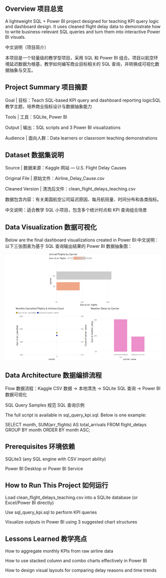 ## Overview 项目总览

A lightweight SQL + Power BI project designed for teaching KPI query logic and dashboard design. It uses cleaned flight delay data to demonstrate how to write business-relevant SQL queries and turn them into interactive Power BI visuals.

中文说明（项目简介）

本项目是一个轻量级的教学型项目，采用 SQL 和 Power BI 组合。项目以航空环境延迟数据为根基，教学如何编写商业目标相关的 SQL 查询，并转换成可视化数据抽象与交互。

## Project Summary 项目摘要

Goal | 目标：Teach SQL-based KPI query and dashboard reporting logicSQL 教学主题，培养商业指标设计与数据抽象能力

Tools | 工具：SQLite, Power BI

Output | 输出：SQL scripts and 3 Power BI visualizations

Audience | 面向人群：Data learners or classroom teaching demonstrations

## Dataset 数据集说明

Source | 数据来源：Kaggle 网站 — U.S. Flight Delay Causes

Original File | 原始文件：Airline_Delay_Cause.csv

Cleaned Version | 清洗后文件：clean_flight_delays_teaching.csv

数据包含内容：有关美国航空公司延迟原因、每月航班量、时间分布和各类指标。

中文说明：适合教学 SQL 小项目，包含多个统计时点和 KPI 查询组合场景

## Data Visualization 数据可视化

Below are the final dashboard visualizations created in Power BI:中文说明：以下三张图表为基于 SQL 查询输出结果的 Power BI 数据抽象图：

![Power BI dashboard image](flight_kpi_dashboard_pbix.png)

## Data Architecture 数据编排流程



Flow 数据流程：Kaggle CSV 数据 → 本地清洗 → SQLite SQL 查询 → Power BI 数据可视化

SQL Query Samples 规范 SQL 查询示例

The full script is available in sql_query_kpi.sql. Below is one example:

SELECT month, SUM(arr_flights) AS total_arrivals
FROM flight_delays
GROUP BY month
ORDER BY month ASC;

## Prerequisites 环境依赖

SQLite3 (any SQL engine with CSV import ability)

Power BI Desktop or Power BI Service

## How to Run This Project 如何运行

Load clean_flight_delays_teaching.csv into a SQLite database (or Excel/Power BI directly)

Use sql_query_kpi.sql to perform KPI queries

Visualize outputs in Power BI using 3 suggested chart structures

## Lessons Learned 教学亮点

How to aggregate monthly KPIs from raw airline data

How to use stacked column and combo charts effectively in Power BI

How to design visual layouts for comparing delay reasons and time trends
